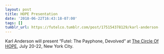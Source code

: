 ```yaml
---
layout: post
title: HOPE Presentation
date: '2018-06-22T16:43:18-07:00'
tags: []
tumblr_url: https://futelco.tumblr.com/post/175154378129/karl-anderson-will-present-futel-the-payphone
---
```

Karl Anderson will present “Futel: The Payphone, Devolved” at [The Circle Of HOPE](http://hope.net/schedule.html), July 20-22, New York City.

